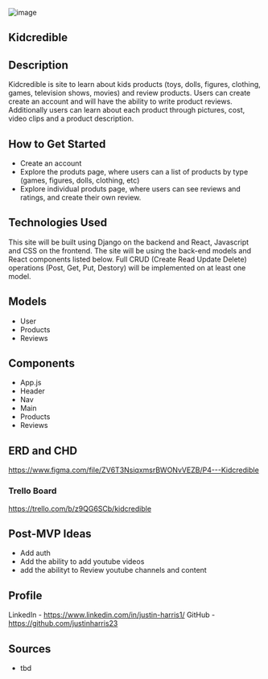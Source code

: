 ![image](https://imgur.com/aUJNp26.jpg)

## Kidcredible

## Description
Kidcredible is site to learn about kids products (toys, dolls, figures, clothing, games, television shows, movies) and review products. Users can create create an account and will have the ability to write product reviews. Additionally users can learn about each product through pictures, cost, video clips and a product description. 

## How to Get Started

- Create an account 
- Explore the produts page, where users can a list of products by type (games, figures, dolls, clothing, etc)
- Explore individual produts page, where users can see reviews and ratings, and create their own review.


## Technologies Used

This site will be built using Django on the backend and React, Javascript and CSS on the frontend. The site will be using the back-end models and React components listed below. Full CRUD (Create Read Update Delete) operations (Post, Get, Put, Destory) will be implemented on at least one model.

## Models
- User
- Products
- Reviews

## Components
- App.js
- Header
- Nav
- Main
- Products
- Reviews

## ERD and CHD
https://www.figma.com/file/ZV6T3NsiqxmsrBWONvVEZB/P4---Kidcredible


### Trello Board
https://trello.com/b/z9QG6SCb/kidcredible

## Post-MVP Ideas
- Add auth
- Add the ability to add youtube videos
- add the abilityt to Review youtube channels and content

## Profile
LinkedIn - https://www.linkedin.com/in/justin-harris1/
GitHub - https://github.com/justinharris23

## Sources
- tbd

